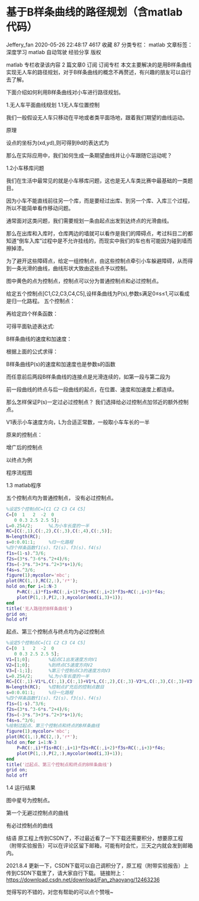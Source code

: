 # 基于B样条曲线的路径规划（含matlab代码）

Jeffery_fan 2020-05-26 22:48:17  4617  收藏 87
分类专栏： matlab 文章标签： 深度学习 matlab 自动驾驶 经验分享
版权

matlab
专栏收录该内容
2 篇文章0 订阅
订阅专栏
本文主要解决的是用B样条曲线实现无人车的路径规划，对于B样条曲线的概念不再赘述，有兴趣的朋友可以自行去了解。

下面介绍如何利用B样条曲线对小车进行路径规划。

1.无人车平面曲线规划
1.1无人车位置控制


我们一般假设无人车只移动在平地或者类平面场地，跟着我们期望的曲线运动。

原理

设点的坐标为(xd,yd),则可得到θd的表达式为

那么在实际应用中，我们如何生成一条期望曲线并让小车跟随它运动呢？

1.2小车移库问题

我们在生活中最常见的就是小车移库问题，这也是无人车类比赛中最基础的一类题目。

因为小车不能直线前往另一个库，而是要经过出库、到另一个库、入库三个过程，所以不能简单看作移动问题。

通常面对这类问题，我们需要规划一条由起点出发到达终点的光滑曲线。

那么在出库和入库时，仓库两边的墙就可以看作是我们的障碍点，考过科目二的都知道“倒车入库”过程中是不允许挂线的，而现实中我们的车也有可能因为碰到墙而擦掉漆。

为了避开这些障碍点，给定一组控制点，由这些控制点牵引小车躲避障碍，从而得到一条光滑的曲线，曲线形状大致由这些点予以控制。

图中黄色的点为控制点，控制点可以分为普通控制点和必过控制点。

给定五个控制点[C1,C2,C3,C4,C5],设样条曲线为P(s),参数s满足0≤s≤1,可以看成是归一化路程。
五个控制点：

再给定四个样条函数：

可得平面轨迹表达式:

B样条曲线的速度和加速度：


根据上面的公式求得：

B样条曲线P(s)的速度和加速度也是参数s的函数

而任意前后两段B样条曲线的连接点是光滑连续的，如第一段与第二段为

前一段曲线的终点与后一段曲线的起点，在位置、速度和加速度上都连续。

那么怎样保证P(s)一定过必过控制点？
我们选择给必过控制点加邻近的额外控制点。

V1表示小车速度方向，L为合适正常数，一般取小车车长的一半

原来的控制点：

增广后的控制点

以终点为例


程序流程图



1.3 matlab程序

五个控制点均为普通控制点，
没有必过控制点。

```matlab
%设定5个控制点C=[C1 C2 C3 C4 C5]
C=[0  1   2  -2  0
   0 0.3 2.5 2.5 5];
L=0.254/2;      %L为小车长度的一半
RC=[C(:,1),C(:,2),C(:,3),C(:,4),C(:,5)];
N=length(RC);  
s=0:0.01:1;     %归一化路程
%四个样条函数f1(s)、f2(s)、f3(s)、f4(s)
f1s=(1-s).^3/6; 
f2s=(3*s.^3-6*s.^2+4)/6;
f3s=(-3*s.^3+3*s.^2+3*s+1)/6;
f4s=s.^3/6;
figure(1);mycolor='mbc';
plot(RC(1,:),RC(2,:),'r*');
hold on;for i=1:N-3
    P=RC(:,i)*f1s+RC(:,i+1)*f2s+RC(:,i+2)*f3s+RC(:,i+3)*f4s;
    plot(P(1,:),P(2,:),mycolor(mod(i,3)+1));
end
title('无人路径的B样条曲线')
grid on;
hold off
```




起点、第三个控制点与终点均为必过控制点

```matlab
%设定5个控制点C=[C1 C2 C3 C4 C5]
C=[0  1   2  -2  0
   0 0.3 2.5 2.5 5];
V1=[1;0];       %起点C1出发速度方向V1
V2=[1;0];       %到终点C5速度方向V2
V3=[-1;1];      %第三个控制点C3的速度方向V3
L=0.254/2;      %L为小车长度的一半
RC=[C(:,1)-V1*L,C(:,1),C(:,1)+V1*L,C(:,2),C(:,3)-V3*L,C(:,3),C(:,3)+V3*L,C(:,4),C(:,5)-V2*L,C(:,5),C(:,5)+V2*L];
N=length(RC);   %控制点扩充后的控制点数目
s=0:0.01:1;     %归一化路程
%四个样条函数f1(s)、f2(s)、f3(s)、f4(s)
f1s=(1-s).^3/6; 
f2s=(3*s.^3-6*s.^2+4)/6;
f3s=(-3*s.^3+3*s.^2+3*s+1)/6;
f4s=s.^3/6;
%绘制过起点、第三个控制点和终点的B样条曲线
figure(1);mycolor='mbc';
plot(RC(1,:),RC(2,:),'r*');
hold on;for i=1:N-3
    P=RC(:,i)*f1s+RC(:,i+1)*f2s+RC(:,i+2)*f3s+RC(:,i+3)*f4s;
    plot(P(1,:),P(2,:),mycolor(mod(i,3)+1));
end
title('过起点、第三个控制点和终点的B样条曲线')
grid on;
hold off
```





1.4 运行结果

图中星号为控制点。

第一个无避过控制点的曲线


有必过控制点的曲线

结语
原工程上传到CSDN了，不过最近看了一下下载还需要积分，想要原工程（附带实验报告）可以在评论区留下邮箱，可能有时会忙，三天之内就会发到邮箱内。

2021.8.4 更新一下，CSDN下载可以自己调积分了，原工程（附带实验报告）上传到CSDN下载里了，请大家自行下载。
链接附上：https://download.csdn.net/download/Fan_zhaoyang/12463236

觉得写的不错的，对您有帮助的可以点个赞哦~